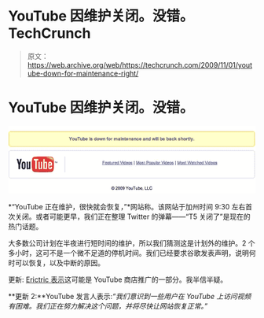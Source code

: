 # YouTube 因维护关闭。没错。TechCrunch

> 原文：<https://web.archive.org/web/https://techcrunch.com/2009/11/01/youtube-down-for-maintenance-right/>

# YouTube 因维护关闭。没错。

![](img/7024483fabf3270a5038be846ca7b882.png)

*“YouTube 正在维护，很快就会恢复，”*网站称。该网站于加州时间 9:30 左右首次关闭。或者可能更早，我们正在整理 Twitter 的弹幕——“T5 关闭了”是现在的热门话题。

大多数公司计划在半夜进行短时间的维护，所以我们猜测这是计划外的维护。2 个多小时，这可不是一个微不足道的停机时间。我们已经要求谷歌发表声明，说明何时可以恢复，以及中断的原因。

更新: [Erictric 表示](https://web.archive.org/web/20221007010543/http://erictric.com/online/youtube-opens-its-own-branded-store)这可能是 YouTube 商店推广的一部分。我半信半疑。

**更新 2:**YouTube 发言人表示:*“我们意识到一些用户在 YouTube 上访问视频有困难。我们正在努力解决这个问题，并将尽快让网站恢复正常。”*